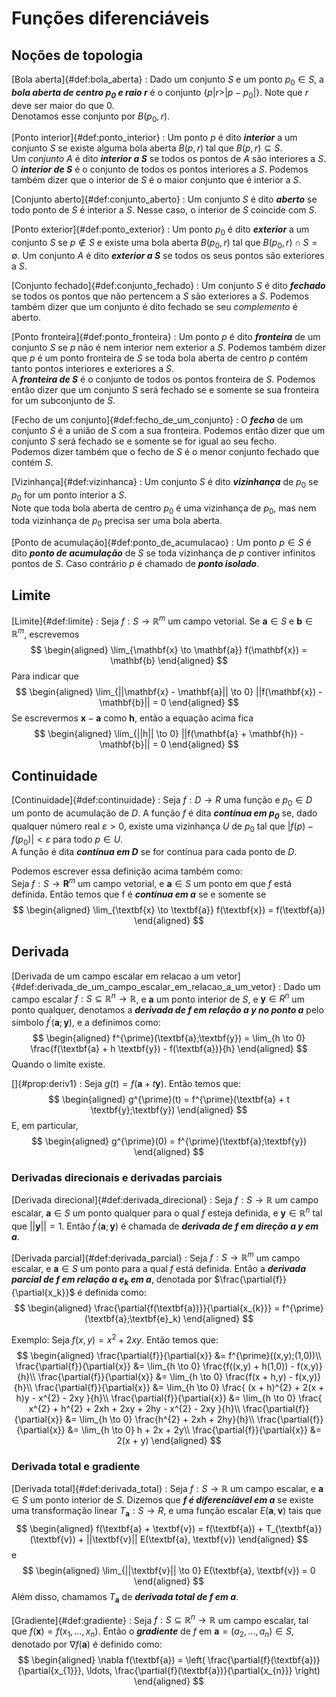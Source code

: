# Funções diferenciáveis

## Noções de topologia

[Bola aberta]{#def:bola_aberta}
: Dado um conjunto $S$ e um ponto $p_{0} \in S$, a ***bola aberta de centro $p_{0}$ e raio $r$*** é o conjunto $\{p | r > |p - p_{0}|\}$. Note que $r$ deve ser maior do que $0$.  
Denotamos esse conjunto por $B(p_{0}, r)$.

[Ponto interior]{#def:ponto_interior}
: Um ponto $p$ é dito ***interior*** a um conjunto $S$ se existe alguma bola aberta $B(p, r)$ tal que $B(p, r) \subseteq S$.  
Um *conjunto* $A$ é dito ***interior a $S$*** se todos os pontos de $A$ são interiores a $S$.  
O ***interior de $S$*** é o conjunto de todos os pontos interiores a $S$. Podemos também dizer que o interior de $S$ é o maior conjunto que é interior a $S$.

[Conjunto aberto]{#def:conjunto_aberto}
: Um conjunto $S$ é dito ***aberto*** se todo ponto de $S$ é interior a $S$. Nesse caso, o interior de $S$ coincide com $S$.

[Ponto exterior]{#def:ponto_exterior}
: Um ponto $p_{0}$ é dito ***exterior*** a um conjunto $S$ se $p \not\in S$ e existe uma bola aberta $B(p_{0}, r)$ tal que $B(p_{0}, r) \cap S = \emptyset$. Um conjunto $A$ é dito ***exterior a $S$*** se todos os seus pontos são exteriores a $S$.

[Conjunto fechado]{#def:conjunto_fechado}
: Um conjunto $S$ é dito ***fechado*** se todos os pontos que não pertencem a $S$ são exteriores a $S$. Podemos também dizer que um conjunto é dito fechado se seu *complemento* é aberto.

[Ponto fronteira]{#def:ponto_fronteira}
: Um ponto $p$ é dito ***fronteira*** de um conjunto $S$ se $p$ não é nem interior nem exterior a $S$. Podemos também dizer que $p$ é um ponto fronteira de $S$ se toda bola aberta de centro $p$ contém tanto pontos interiores e exteriores a $S$.  
A ***fronteira de $S$*** é o conjunto de todos os pontos fronteira de $S$. Podemos então dizer que um conjunto $S$ será fechado se e somente se sua fronteira for um subconjunto de $S$.

[Fecho de um conjunto]{#def:fecho_de_um_conjunto}
: O ***fecho*** de um conjunto $S$ é a união de $S$ com a sua fronteira. Podemos então dizer que um conjunto $S$ será fechado se e somente se for igual ao seu fecho.  
Podemos dizer também que o fecho de $S$ é o menor conjunto fechado que contém $S$.

[Vizinhança]{#def:vizinhanca}
: Um conjunto $S$ é dito ***vizinhança*** de $p_{0}$ se $p_{0}$ for um ponto interior a $S$.  
Note que toda bola aberta de centro $p_{0}$ é uma vizinhança de $p_{0}$, mas nem toda vizinhança de $p_{0}$ precisa ser uma bola aberta.

[Ponto de acumulação]{#def:ponto_de_acumulacao}
: Um ponto $p \in S$ é dito ***ponto de acumulação*** de $S$ se toda vizinhança de $p$ contiver infinitos pontos de $S$. Caso contrário $p$ é chamado de ***ponto isolado***.

## Limite

[Limite]{#def:limite}
: Seja $f : S \to \mathbb{R}^{m}$ um campo vetorial. Se $\mathbf{a} \in S$ e $\mathbf{b} \in \mathbb{R}^{m}$, escrevemos
$$
\begin{aligned}
\lim_{\mathbf{x} \to \mathbf{a}} f(\mathbf{x}) = \mathbf{b}
\end{aligned}
$$
Para indicar que
$$
\begin{aligned}
\lim_{||\mathbf{x} - \mathbf{a}|| \to 0} ||f(\mathbf{x}) - \mathbf{b}|| = 0
\end{aligned}
$$
Se escrevermos $\mathbf{x} - \mathbf{a}$ como $\mathbf{h}$, então a equação acima fica
$$
\begin{aligned}
\lim_{||h|| \to 0} ||f(\mathbf{a} + \mathbf{h}) - \mathbf{b}|| = 0
\end{aligned}
$$

## Continuidade

[Continuidade]{#def:continuidade}
: Seja $f : D \to R$ uma função e $p_{0} \in D$ um ponto de acumulação de $D$. A função $f$ é dita ***contínua em $p_{0}$*** se, dado qualquer número real $\varepsilon > 0$, existe uma vizinhança $U$ de $p_{0}$ tal que $|f(p) - f(p_{0})| < \varepsilon$ para todo $p \in U$.  
A função é dita ***contínua em $D$*** se for contínua para cada ponto de $D$.

Podemos escrever essa definição acima também como:  
Seja $f : S \to \mathbf{R}^{m}$ um campo vetorial, e $\textbf{a} \in S$ um ponto em que $f$ está definida. Então temos que f é ***contínua em $\mathbf{a}$*** se e somente se
$$
\begin{aligned}
\lim_{\textbf{x} \to \textbf{a}} f(\textbf{x}) = f(\textbf{a})
\end{aligned}
$$

## Derivada

[Derivada de um campo escalar em relacao a um vetor]{#def:derivada_de_um_campo_escalar_em_relacao_a_um_vetor}
: Dado um campo escalar $f : S \subseteq \mathbb{R}^{n} \to \mathbb{R}$, e $\textbf{a}$ um ponto interior de $S$, e $\textbf{y} \in R^{n}$ um ponto qualquer, denotamos a ***derivada de $f$ em relação a $\textbf{y}$ no ponto $\textbf{a}$*** pelo símbolo $f^{\prime}(\textbf{a};\textbf{y})$, e a definimos como:
$$
\begin{aligned}
f^{\prime}(\textbf{a};\textbf{y}) =
\lim_{h \to 0} \frac{f(\textbf{a} + h \textbf{y}) - f(\textbf{a})}{h}
\end{aligned}
$$
Quando o limite existe.

[]{#prop:deriv1}
: Seja $g(t) = f(\textbf{a} + t \textbf{y})$. Então temos que:
$$
\begin{aligned}
g^{\prime}(t) = f^{\prime}(\textbf{a} + t \textbf{y};\textbf{y})
\end{aligned}
$$
E, em particular,
$$
\begin{aligned}
g^{\prime}(0) = f^{\prime}(\textbf{a};\textbf{y})
\end{aligned}
$$

### Derivadas direcionais e derivadas parciais

[Derivada direcional]{#def:derivada_direcional}
: Seja $f : S \to \mathbb{R}$ um campo escalar, $\textbf{a} \in S$ um ponto qualquer para o qual $f$ esteja definida, e $\textbf{y} \in \mathbb{R}^{n}$ tal que $||\textbf{y}|| = 1$. Então $f^{\prime}(\textbf{a};\textbf{y})$ é chamada de ***derivada de $f$ em direção a $\textbf{y}$ em $\textbf{a}$***.

[Derivada parcial]{#def:derivada_parcial}
: Seja $f : S \to \mathbb{R}^{m}$ um campo escalar, e $\textbf{a} \in S$ um ponto para a qual $f$ está definida. Então a ***derivada parcial de $f$ em relação a $\textbf{e}_{k}$ em $\textbf{a}$***, denotada por $\frac{\partial{f}}{\partial{x_k}}$ é definida como:
$$
\begin{aligned}
\frac{\partial{f(\textbf{a})}}{\partial{x_{k}}} = f^{\prime}(\textbf{a};\textbf{e}_k)
\end{aligned}
$$

Exemplo: Seja $f(x,y) = x^{2} + 2xy$. Então temos que:
$$
\begin{aligned}
\frac{\partial{f}}{\partial{x}} &= f^{\prime}((x,y);(1,0))\\
\frac{\partial{f}}{\partial{x}} &=
\lim_{h \to 0} \frac{f((x,y) + h(1,0)) - f(x,y)}{h}\\
\frac{\partial{f}}{\partial{x}} &=
\lim_{h \to 0} \frac{f(x + h,y) - f(x,y)}{h}\\
\frac{\partial{f}}{\partial{x}} &=
\lim_{h \to 0} \frac{
(x + h)^{2} + 2(x + h)y - x^{2} - 2xy
}{h}\\
\frac{\partial{f}}{\partial{x}} &=
\lim_{h \to 0} \frac{
x^{2} + h^{2} + 2xh + 2xy + 2hy - x^{2} - 2xy
}{h}\\
\frac{\partial{f}}{\partial{x}} &=
\lim_{h \to 0} \frac{h^{2} + 2xh + 2hy}{h}\\
\frac{\partial{f}}{\partial{x}} &=
\lim_{h \to 0} h + 2x + 2y\\
\frac{\partial{f}}{\partial{x}} &= 2(x + y)
\end{aligned}
$$

### Derivada total e gradiente

[Derivada total]{#def:derivada_total}
: Seja $f : S \to \mathbb{R}$ um campo escalar, e $\textbf{a} \in S$ um ponto interior de $S$. Dizemos que ***$f$ é diferenciável em $\textbf{a}$*** se existe uma transformação linear $T_{\textbf{a}} : S \to R$, e uma função escalar $E(\textbf{a}, \textbf{v})$ tais que
$$
\begin{aligned}
f(\textbf{a} + \textbf{v}) =
f(\textbf{a}) + T_{\textbf{a}}(\textbf{v}) +
||\textbf{v}|| E(\textbf{a}, \textbf{v})
\end{aligned}
$$
e
$$
\begin{aligned}
\lim_{||\textbf{v}|| \to 0} E(\textbf{a}, \textbf{v}) = 0
\end{aligned}
$$
Além disso, chamamos $T_{\textbf{a}}$ de ***derivada total de $f$ em $\textbf{a}$***.

[Gradiente]{#def:gradiente}
: Seja $f : S \subseteq \mathbb{R}^{n} \to \mathbb{R}$ um campo escalar, tal que $f(\textbf{x}) = f(x_{1}, \ldots, x_{n})$. Então o ***gradiente*** de $f$ em $\textbf{a} = (a_{2}, \ldots, a_{n}) \in S$, denotado por $\nabla f(\textbf{a})$ é definido como:
$$
\begin{aligned}
\nabla f(\textbf{a}) =
\left(
    \frac{\partial{f}(\textbf{a})}{\partial{x_{1}}}, \ldots,
    \frac{\partial{f}(\textbf{a})}{\partial{x_{n}}}
\right)
\end{aligned}
$$
